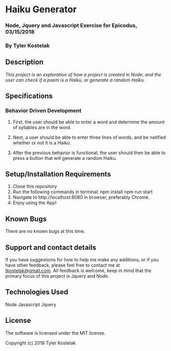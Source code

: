 # Haiku Generator

### Node, Jquery and Javascript Exercise for Epicodus, 03/15/2018
### By Tyler Kostelak

## Description
_This project is an exploration of how a project is created in Node, and the user can check if a poem is a Haiku, or generate a random Haiku._

## Specifications

### Behavior Driven Development

1. First, the user should be able to enter a word and determine the amount of syllables are in the word.

2. Next, a user should be able to enter three lines of words, and be notified whether or not it is a Haiku.

3. After the previous behavior is functional, the user should then be able to press a button that will generate a random Haiku.

## Setup/Installation Requirements
1. Clone this repository
2. Run the following commands in terminal:
    npm install 
    npm run start
3. Navigate to http://localhost:8080 in browser, preferably Chrome.
4. Enjoy using the App!

## Known Bugs
There are no known bugs at this time.

## Support and contact details
If you have suggestions for how to help me make any additions, or if you have other feedback, please feel free to contact me at tkostelak@gmail.com. All feedback is welcome, keep in mind that the primary focus of this project is Jquery and Node.

## Technologies Used
Node
Javascript
Jquery

## License
The software is licensed under the MIT license.

Copyright (c) 2018 Tyler Kostelak
